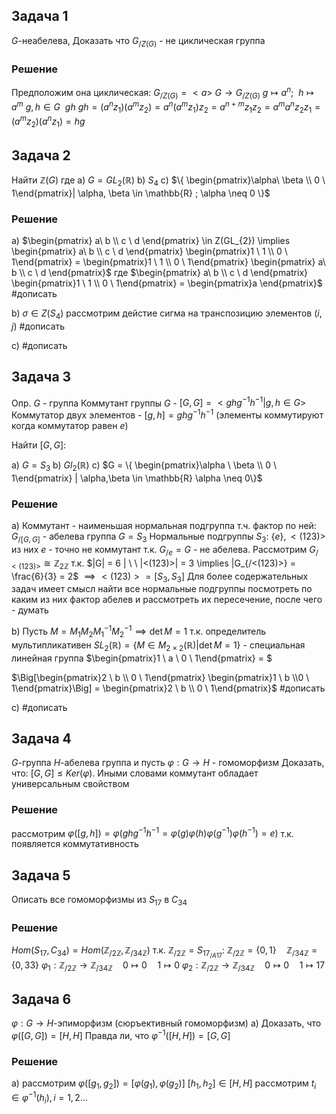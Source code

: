 ## Задача 1 
 $G$-неабелева, Доказать что $G_{/Z(G)}$ - не циклическая группа

### Решение 
Предположим она циклическая: $G_{/Z(G)} = <a>$ 
$G \to G_{/Z(G)}$
$g \mapsto a^{n}; \ \ h \mapsto a^{m}$
$g,h \in G \ \ gh$  $gh = (a^{n}z_{1})(a^{m}z_{2}) = a^{n} (a^{m}z_{1})z_{2} = a^{n+m}z_{1}z_{2}=a^{m}a^{n}z_{2}z_{1} = (a^{m}z_{2})(a^{n}z_{1})=hg$

## Задача 2
Найти $\mathbb{Z}(G)$ где 
a) $G = GL_{2}(\mathbb{R})$
b) $S_{4}$
c) $\{ \begin{pmatrix}\alpha\ \beta \\ 0 \ 1\end{pmatrix}| \alpha, \beta \in \mathbb{R} ; \alpha \neq 0 \}$ 

### Решение 
a) $\begin{pmatrix} a\ b \\ c \ d \end{pmatrix} \in Z(GL_{2}) \implies \begin{pmatrix} a\ b \\ c \ d \end{pmatrix} \begin{pmatrix}1 \ 1 \\ 0 \ 1\end{pmatrix} = \begin{pmatrix}1 \ 1 \\ 0  \ 1\end{pmatrix} \begin{pmatrix} a\ b \\ c \ d \end{pmatrix}$ где $\begin{pmatrix} a\ b \\ c \ d \end{pmatrix} \begin{pmatrix}1 \ 1 \\ 0 \ 1\end{pmatrix} = \begin{pmatrix}a \end{pmatrix}$
#дописать 

b) $\sigma \in Z(S_{4})$ рассмотрим дейстие сигма на транспозицию элементов $(i,j)$ 
#дописать 

с)
#дописать 

## Задача 3
Опр. $G$ - группа Коммутант группы $G$ -  $[G, G] = <ghg^{-1}h^{-1}| g,h \in G>$
Коммутатор двух элементов -  $[g, h] = ghg^{-1}h^{-1}$ (элементы коммутируют когда коммутатор равен $e$)

Найти $[G,G]$:

a) $G =S_{3}$
b) $Gl_{2}(\mathbb{R})$
c) $G = \{ \begin{pmatrix}\alpha \ \beta \\ 0 \ 1\end{pmatrix} | \alpha,\beta \in \mathbb{R} \alpha \neq 0\}$

### Решение

а) Коммутант -  наименьшая нормальная подгруппа т.ч. фактор по ней: $G_{/[G,G]}$ - абелева группа 
$G =  S_{3}$ Нормальные подгруппы $S_{3}$: $\{ e \}, <(123)>$ из них $e$ - точно не коммутант т.к. $G_{/e}=G$ -  не абелева. Рассмотрим $G_{/<(123)>} \cong \mathbb{Z}_{2\mathbb{Z}}$ т.к. $|G| = 6 | \ \ |<(123)>| = 3 \implies |G_{/<(123)>} = \frac{6}{3} = 2$ $\implies <(123)> = [S_{3}, S_{3}]$ 
Для более содержательных задач имеет смысл найти все нормальные подгруппы посмотреть по каким из них фактор абелев и рассмотреть их пересечение, после чего - думать 

b) 
Пусть $M = M_{1}M_{2}M_{1}^{-1}M_{2}^{-1} \implies \det M = 1$ т.к. определитель мультипликативен 
$SL_{2}(\mathbb{R}) = \{ M \in M_{2\times 2}(\mathbb{R})| \det M =1 \}$ - специальная линейная группа 
$\begin{pmatrix}1 \ a \\ 0 \ 1\end{pmatrix} = $

$\Big[\begin{pmatrix}2 \ b \\ 0 \ 1\end{pmatrix} \begin{pmatrix}1 \ b \\0 \ 1\end{pmatrix}\Big] = \begin{pmatrix}2 \ b \\ 0 \ 1\end{pmatrix}$ 
#дописать 

c)
#дописать 

## Задача 4
$G$-группа $H$-абелева группа и пусть $\varphi: G \to H$ - гомоморфизм Доказать, что: $[G,G] \leq Ker(\varphi)$.
Иными словами коммутант обладает универсальным свойством 
### Решение
рассмотрим $\varphi([g,h])=\varphi(ghg^{-1}h^{-1} = \varphi(g)\varphi(h)\varphi(g^{-1})\varphi(h^{-1}) = e)$ т.к. появляется коммутативность
## Задача 5
Описать все гомоморфизмы из $S_{17}$ в $C_{34}$ 

### Решение
$Hom(S_{17}, C_{34}) = Hom(\mathbb{Z}_{/2\mathbb{Z}}, \mathbb{Z}_{/34\mathbb{Z}})$ т.к. $\mathbb{Z}_{/2\mathbb{Z}} = S_{17_{/A 17}}$: $\mathbb{Z}_{/2\mathbb{Z}} =\{ 0,1 \} \quad \mathbb{Z}_{/34\mathbb{Z}} = \{ 0, 33 \}$
$\varphi_{1}:\mathbb{Z}_{/2\mathbb{Z}} \to \mathbb{Z}_{/34\mathbb{Z}} \quad 0 \mapsto 0 \quad 1 \mapsto 0$
$\varphi_{2}:\mathbb{Z}_{/2\mathbb{Z}} \to \mathbb{Z}_{/34\mathbb{Z}} \quad 0 \mapsto 0 \quad 1 \mapsto 17$ 

## Задача 6 
$\varphi: G\to H$-эпиморфизм (сюръективный гомоморфизм)
а) Доказать, что $\varphi([G,G]) = [H,H]$
Правда ли, что $\varphi^{-1}([H,H]) = [G,G]$ 

### Решение
a) рассмотрим $\varphi([g_{1}, g_{2}]) = [\varphi(g_{1}), \varphi(g_{2})]$
$[h_{1},h_{2}] \in [H,H]$ рассмотрим $t_{i} \in \varphi^{-1}(h_{i}), i=1,2\dots$ 